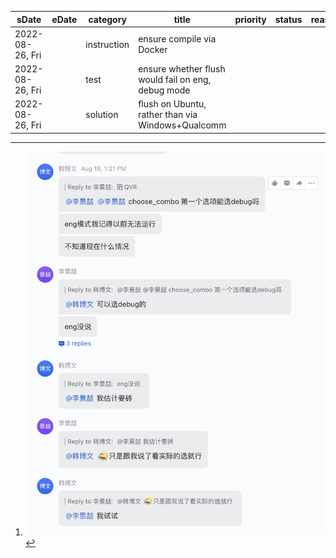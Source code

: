 | sDate           | eDate | category    | title                                              | priority | status | reason | detail                |
| --------------- | ----- | ----------- | -------------------------------------------------- | -------- | ------ | ------ | --------------------- |
| 2022-08-26, Fri |       | instruction | ensure compile via Docker                          |          |        |        | [^ins-docker-compile] |
| 2022-08-26, Fri |       | test        | ensure whether flush would fail on eng, debug mode |          |        |        | [^test-flush-mode]    |
| 2022-08-26, Fri |       | solution    | flush on Ubuntu, rather than via Windows+Qualcomm  |          |        |        |                       |

[^ins-compile-via-docker]:
    ![picture 2](.imgs/TODO-1661499942273-e8b34641cfab7fde055290450b119b04d9eb0e67ce111b073d4022000ebfeed5.png)  

[^test-flush-mode]:
    ![picture 1](.imgs/TODO-1661499740543-883de3c5ed77b524428b72269c0a8e9b5bfa9fbdaccf002058b1596165891ada.png)  

